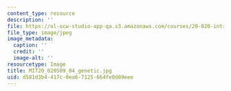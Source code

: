 ```yaml
---
content_type: resource
description: ''
file: https://ol-ocw-studio-app-qa.s3.amazonaws.com/courses/20-020-introduction-to-biological-engineering-design-spring-2009/d581d3b4417c0ea67125664fe0d89eee_MIT20_020S09_04_genetic.jpg
file_type: image/jpeg
image_metadata:
  caption: ''
  credit: ''
  image-alt: ''
resourcetype: Image
title: MIT20_020S09_04_genetic.jpg
uid: d581d3b4-417c-0ea6-7125-664fe0d89eee
---
```

